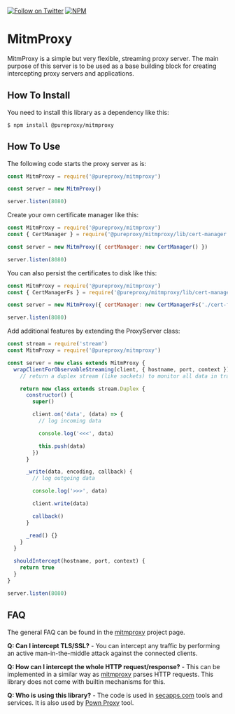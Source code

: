 [![Follow on Twitter](https://img.shields.io/twitter/follow/pdp.svg?logo=twitter)](https://twitter.com/pdp)
[![NPM](https://img.shields.io/npm/v/@pureproxy/mitmproxy.svg)](https://www.npmjs.com/package/@pureproxy/mitmproxy)

# MitmProxy

MitmProxy is a simple but very flexible, streaming proxy server. The main purpose of this server is to be used as a base building block for creating intercepting proxy servers and applications.

## How To Install

You need to install this library as a dependency like this:

```
$ npm install @pureproxy/mitmproxy
```

## How To Use

The following code starts the proxy server as is:

```javascript
const MitmProxy = require('@pureproxy/mitmproxy')

const server = new MitmProxy()

server.listen(8080)
```

Create your own certificate manager like this:

```javascript
const MitmProxy = require('@pureproxy/mitmproxy')
const { CertManager } = require('@pureproxy/mitmproxy/lib/cert-manager')

const server = new MitmProxy({ certManager: new CertManager() })

server.listen(8080)
```

You can also persist the certificates to disk like this:

```javascript
const MitmProxy = require('@pureproxy/mitmproxy')
const { CertManagerFs } = require('@pureproxy/mitmproxy/lib/cert-manager-fs')

const server = new MitmProxy({ certManager: new CertManagerFs('./cert-folder') })

server.listen(8080)
```

Add additional features by extending the ProxyServer class:

```javascript
const stream = require('stream')
const MitmProxy = require('@pureproxy/mitmproxy')

const server = new class extends MitmProxy {
  wrapClientForObservableStreaming(client, { hostname, port, context }) {
    // return a duplex stream (like sockets) to monitor all data in transit

    return new class extends stream.Duplex {
      constructor() {
        super()

        client.on('data', (data) => {
          // log incoming data

          console.log('<<<', data)

          this.push(data)
        })
      }

      _write(data, encoding, callback) {
        // log outgoing data

        console.log('>>>', data)

        client.write(data)

        callback()
      }

      _read() {}
    }
  }

  shouldIntercept(hostname, port, context) {
    return true
  }
}

server.listen(8080)
```

## FAQ

The general FAQ can be found in the [mitmproxy](https://github.com/pureproxy/pureproxy) project page.

**Q: Can I intercept TLS/SSL?** - You can intercept any traffic by performing an active man-in-the-middle attack against the connected clients.

**Q: How can I intercept the whole HTTP request/response?** - This can be implemented in a similar way as [mitmproxy](https://github.com/pureproxy/pureproxy) parses HTTP requests. This library does not come with builtin mechanisms for this.

**Q: Who is using this library?** - The code is used in [secapps.com](https://secapps.com) tools and services. It is also used by [Pown Proxy](https://github.com/pownjs/pown-proxy) tool.
